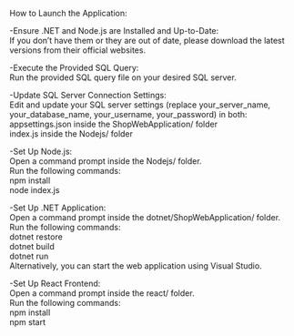 How to Launch the Application:

-Ensure .NET and Node.js are Installed and Up-to-Date:  
If you don’t have them or they are out of date, please download the latest versions from their official websites.

-Execute the Provided SQL Query:  
Run the provided SQL query file on your desired SQL server.

-Update SQL Server Connection Settings:  
Edit and update your SQL server settings (replace your_server_name, your_database_name, your_username, your_password) in both:  
appsettings.json inside the ShopWebApplication/ folder  
index.js inside the Nodejs/ folder

-Set Up Node.js:  
Open a command prompt inside the Nodejs/ folder.  
Run the following commands:  
npm install  
node index.js  

-Set Up .NET Application:   
Open a command prompt inside the dotnet/ShopWebApplication/ folder.  
Run the following commands:  
dotnet restore  
dotnet build  
dotnet run  
Alternatively, you can start the web application using Visual Studio.

-Set Up React Frontend:  
Open a command prompt inside the react/ folder.  
Run the following commands:  
npm install  
npm start
